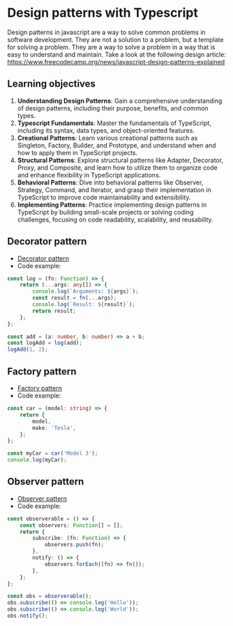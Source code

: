 # Design patterns with Typescript
Design patterns in javascript are a way to solve common problems in software development. They are not a solution to a problem, but a template for solving a problem. They are a way to solve a problem in a way that is easy to understand and maintain. Take a look at the following design article: https://www.freecodecamp.org/news/javascript-design-patterns-explained

## Learning objectives
1. **Understanding Design Patterns**: Gain a comprehensive understanding of design patterns, including their purpose, benefits, and common types.
2. **Typescript Fundamentals**: Master the fundamentals of TypeScript, including its syntax, data types, and object-oriented features.
3. **Creational Patterns**: Learn various creational patterns such as Singleton, Factory, Builder, and Prototype, and understand when and how to apply them in TypeScript projects.
4. **Structural Patterns**: Explore structural patterns like Adapter, Decorator, Proxy, and Composite, and learn how to utilize them to organize code and enhance flexibility in TypeScript applications.
5. **Behavioral Patterns**: Dive into behavioral patterns like Observer, Strategy, Command, and Iterator, and grasp their implementation in TypeScript to improve code maintainability and extensibility.
6. **Implementing Patterns**: Practice implementing design patterns in TypeScript by building small-scale projects or solving coding challenges, focusing on code readability, scalability, and reusability.

## Decorator pattern
- [Decorator pattern](https://en.wikipedia.org/wiki/Decorator_pattern)
- Code example:
```typescript
const log = (fn: Function) => {
    return (...args: any[]) => {
        console.log(`Arguments: ${args}`);
        const result = fn(...args);
        console.log(`Result: ${result}`);
        return result;
    };
};

const add = (a: number, b: number) => a + b;
const logAdd = log(add);
logAdd(1, 2);
```
## Factory pattern
- [Factory pattern](https://en.wikipedia.org/wiki/Factory_method_pattern)
- Code example:
```typescript
const car = (model: string) => {
    return {
        model,
        make: 'Tesla',
    };
};

const myCar = car('Model 3');
console.log(myCar);
```

## Observer pattern
- [Observer pattern](https://en.wikipedia.org/wiki/Observer_pattern)
- Code example:
```typescript
const observerable = () => {
    const observers: Function[] = [];
    return {
        subscribe: (fn: Function) => {
            observers.push(fn);
        },
        notify: () => {
            observers.forEach((fn) => fn());
        },
    };
};

const obs = observerable();
obs.subscribe(() => console.log('Hello'));
obs.subscribe(() => console.log('World'));
obs.notify();
```

